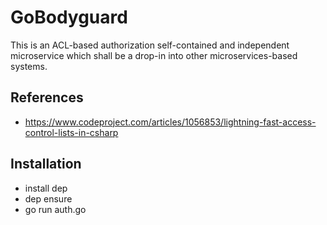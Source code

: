 # GoBodyguard

This is an ACL-based authorization self-contained and independent microservice which shall be a drop-in into other microservices-based systems.

## References

* https://www.codeproject.com/articles/1056853/lightning-fast-access-control-lists-in-csharp

## Installation
* install dep
* dep ensure
* go run auth.go

